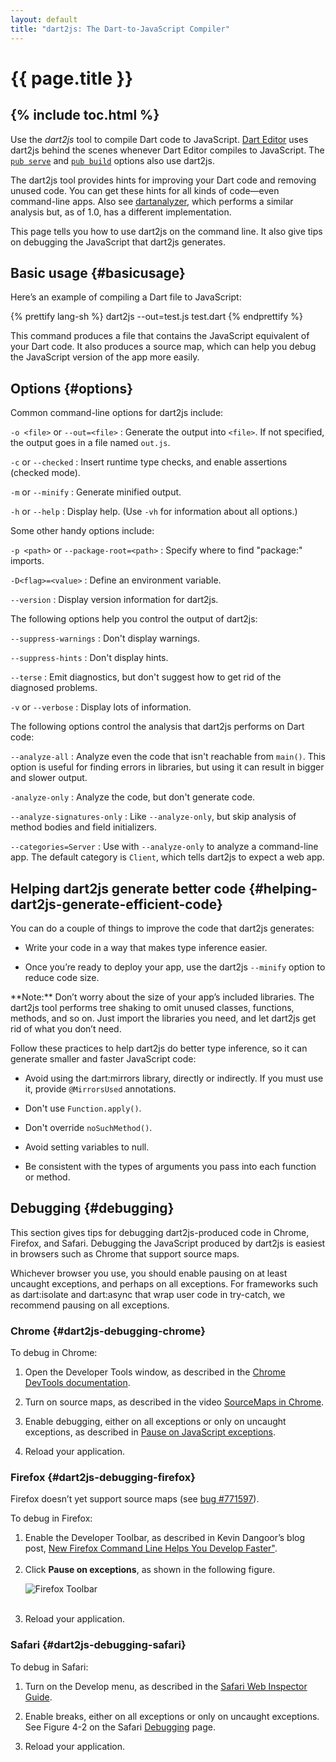 ```yaml
---
layout: default
title: "dart2js: The Dart-to-JavaScript Compiler"
---
```


# {{ page.title }} 

{% include toc.html %}
---
Use the _dart2js_ tool to compile Dart code to JavaScript.
[Dart Editor](/pub/tools/editor/) uses dart2js behind the scenes whenever Dart
Editor compiles to JavaScript. The [`pub serve`](/tools/pub/cmd/pub-serve.html)
and [`pub build`](/tools/pub/cmd/pub-build.html) options also use dart2js.

The dart2js tool provides hints for improving your Dart code and removing
unused code. You can get these hints for all kinds of code—even command-line
apps. Also see [dartanalyzer](/docs/dart-up-and-running/contents/ch04-tools-dart_analyzer.html), which performs a similar analysis but,
as of 1.0, has a different implementation.

This page tells you how to use dart2js on the command line. It also give tips
on debugging the JavaScript that dart2js generates.

## Basic usage {#basicusage}

Here’s an example of compiling a Dart file to JavaScript:

{% prettify lang-sh %}
dart2js --out=test.js test.dart
{% endprettify %}

This command produces a file that contains the JavaScript equivalent of your
Dart code. It also produces a source map, which can help you debug the
JavaScript version of the app more easily.

## Options {#options}

Common command-line options for dart2js include:

`-o <file>` or `--out=<file>`
: Generate the output into `<file>`. If not specified,
  the output goes in a file named `out.js`.
            
`-c` or `--checked`
: Insert runtime type checks, and enable assertions (checked mode).

`-m` or `--minify`
: Generate minified output.

`-h` or `--help`
: Display help. (Use `-vh` for information about all options.)

Some other handy options include:

`-p <path>` or `--package-root=<path>`
: Specify where to find "package:" imports.

`-D<flag>=<value>`
: Define an environment variable.

`--version`
: Display version information for dart2js.

The following options help you control the output of dart2js:

`--suppress-warnings`
: Don't display warnings.

`--suppress-hints`
: Don't display hints.

`--terse`
: Emit diagnostics, but don't suggest how to get rid of the diagnosed problems.

`-v` or `--verbose`
: Display lots of information.

The following options control the analysis that dart2js performs on Dart code:

`--analyze-all`
: Analyze even the code that isn't reachable from `main()`. This option
  is useful for finding errors in libraries, but using it can result in
  bigger and slower output.

`-analyze-only`
: Analyze the code, but don't generate code.

`--analyze-signatures-only`
: Like `--analyze-only`, but skip analysis of method bodies and field
  initializers.

`--categories=Server`
: Use with `--analyze-only` to analyze a command-line app. The default
  category is `Client`, which tells dart2js to expect a web app.

## Helping dart2js generate better code {#helping-dart2js-generate-efficient-code}
            
You can do a couple of things to improve the code that dart2js generates:

* Write your code in a way that makes type inference easier.

* Once you’re ready to deploy your app, use the dart2js `--minify` option to
  reduce code size.

<aside class="alert alert-info" markdown="1">
**Note:**
Don’t worry about the size of your app’s included libraries. The dart2js tool
performs tree shaking to omit unused classes, functions, methods, and so on.
Just import the libraries you need, and let dart2js get rid of what you don’t
need.
</aside>

Follow these practices to help dart2js do better type inference, so it can generate smaller and faster JavaScript code:

* Avoid using the dart:mirrors library, directly or indirectly.  If you must
  use it, provide `@MirrorsUsed` annotations.

* Don't use `Function.apply()`.

* Don't override `noSuchMethod()`.

* Avoid setting variables to null.

* Be consistent with the types of arguments you pass into each function or
  method.

## Debugging {#debugging}
          
This section gives tips for debugging dart2js-produced code in Chrome, Firefox,
and Safari. Debugging the JavaScript produced by dart2js is easiest in
browsers such as Chrome that support source maps.

Whichever browser you use, you should enable pausing on at least
uncaught exceptions, and perhaps on all exceptions. For frameworks such
as dart:isolate and dart:async that wrap user code in try-catch, we
recommend pausing on all exceptions.
      
### Chrome {#dart2js-debugging-chrome}

To debug in Chrome:

1. Open the Developer Tools window, as described in the [Chrome DevTools documentation](https://developers.google.com/chrome-developer-tools/docs/overview).

2. Turn on source maps, as described in the video [SourceMaps in Chrome](http://bit.ly/YugIUY).

3. Enable debugging, either on all exceptions or only on uncaught exceptions, as described in [Pause on JavaScript exceptions](https://developers.google.com/chrome-developer-tools/docs/scripts-breakpoints#pause-on-exceptions).

4. Reload your application.
            
### Firefox {#dart2js-debugging-firefox}

Firefox doesn’t yet support source maps (see [bug #771597](https://bugzilla.mozilla.org/show_bug.cgi?id=771597)).

To debug in Firefox:

<ol>
<li>Enable the Developer Toolbar, as described in Kevin Dangoor’s blog post,
   <a href="https://hacks.mozilla.org/2012/08/new-firefox-command-line-helps-you-develop-faster/">New Firefox Command Line Helps You Develop
   Faster"</a>.<br /><br /></li>
            
<li>Click <strong>Pause on exceptions</strong>, as shown in the
   following figure.<br /></li>
            
<img src="/tools/images/daur_0408.png" alt="Firefox Toolbar"><br /><br />

<li>Reload your application.</li>
</ol>

### Safari {#dart2js-debugging-safari}

To debug in Safari:

1. Turn on the Develop menu, as described in the [Safari Web Inspector Guide](https://developer.apple.com/library/safari/documentation/AppleApplications/Conceptual/Safari_Developer_Guide/GettingStarted/GettingStarted.html#//apple_ref/doc/uid/TP40007874-CH2-SW1).

2. Enable breaks, either on all exceptions or only on uncaught exceptions. See Figure 4-2 on the Safari [Debugging](https://developer.apple.com/library/safari/documentation/AppleApplications/Conceptual/Safari_Developer_Guide/Debugger/Debugger.html#//apple_ref/doc/uid/TP40007874-CH5-SW1) page.

3. Reload your application.
